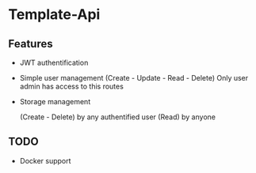 # Template-Api

## Features

- JWT authentification

- Simple user management 
  (Create - Update - Read - Delete) Only user admin has access to this routes
- Storage management 

  (Create - Delete) by any authentified user
  (Read) by anyone

## TODO
 - Docker support
